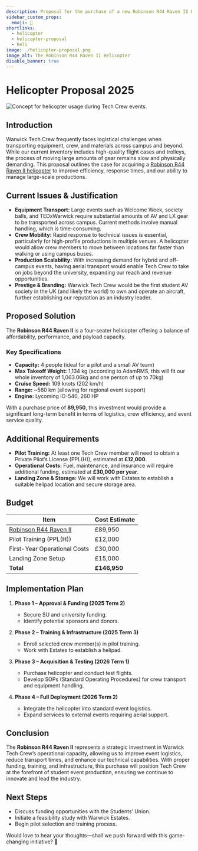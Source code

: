 ```yaml
---
description: Proposal for the purchase of a new Robinson R44 Raven II Helicopter
sidebar_custom_props:
  emoji: 🚁
shortlinks:
  - helicopter
  - helicopter-proposal
  - heli
image: ./helicopter-proposal.png
image_alt: The Robinson R44 Raven II Helicopter
disable_banner: true
---
```


# Helicopter Proposal 2025

![Concept for helicopter usage during Tech Crew events.](./helicopter-proposal.png)

## Introduction

Warwick Tech Crew frequently faces logistical challenges when transporting equipment, crew, and materials across campus
and beyond. While our current inventory includes high-quality flight cases and trolleys, the process of moving large
amounts of gear remains slow and physically demanding. This proposal outlines the case for acquiring a
[Robinson R44 Raven II helicopter](https://www.europlanesales.com/aircraft-for-sale/robinson-r44-raven-ii-4/) to improve
efficiency, response times, and our ability to manage large-scale productions.

## Current Issues & Justification

- **Equipment Transport:** Large events such as Welcome Week, society balls, and TEDxWarwick require substantial amounts
  of AV and LX gear to be transported across campus. Current methods involve manual handling, which is time-consuming.
- **Crew Mobility:** Rapid response to technical issues is essential, particularly for high-profile productions in
  multiple venues. A helicopter would allow crew members to move between locations far faster than walking or using
  campus buses.
- **Production Scalability:** With increasing demand for hybrid and off-campus events, having aerial transport would
  enable Tech Crew to take on jobs beyond the university, expanding our reach and revenue opportunities.
- **Prestige & Branding:** Warwick Tech Crew would be the first student AV society in the UK (and likely the world) to
  own and operate an aircraft, further establishing our reputation as an industry leader.

## Proposed Solution

The **Robinson R44 Raven II** is a four-seater helicopter offering a balance of affordability, performance, and payload
capacity.

### Key Specifications

- **Capacity:** 4 people (ideal for a pilot and a small AV team)
- **Max Takeoff Weight:** 1,134 kg (according to AdamRMS, this will fit our whole inventory of 1,063.06kg and one person
  of up to 70kg)
- **Cruise Speed:** 109 knots (202 km/h)
- **Range:** ~560 km (allowing for regional event support)
- **Engine:** Lycoming IO-540, 260 HP

With a purchase price of **89,950**, this investment would provide a significant long-term benefit in terms of
logistics, crew efficiency, and event service quality.

## Additional Requirements

- **Pilot Training:** At least one Tech Crew member will need to obtain a Private Pilot’s License (PPL(H)), estimated at
  **£12,000**.
- **Operational Costs:** Fuel, maintenance, and insurance will require additional funding, estimated at **£30,000 per
  year**.
- **Landing Zone & Storage:** We will work with Estates to establish a suitable helipad location and secure storage
  area.

## Budget

| Item                                                                                               | Cost Estimate |  
|----------------------------------------------------------------------------------------------------|---------------|  
| [Robinson R44 Raven II](https://www.europlanesales.com/aircraft-for-sale/robinson-r44-raven-ii-4/) | £89,950       |  
| Pilot Training (PPL(H))                                                                            | £12,000       |  
| First-Year Operational Costs                                                                       | £30,000       |  
| Landing Zone Setup                                                                                 | £15,000       |  
| **Total**                                                                                          | **£146,950**  |  

## Implementation Plan

1. **Phase 1 – Approval & Funding (2025 Term 2)**
    - Secure SU and university funding.
    - Identify potential sponsors and donors.

2. **Phase 2 – Training & Infrastructure (2025 Term 3)**
    - Enroll selected crew member(s) in pilot training.
    - Work with Estates to establish a helipad.

3. **Phase 3 – Acquisition & Testing (2026 Term 1)**
    - Purchase helicopter and conduct test flights.
    - Develop SOPs (Standard Operating Procedures) for crew transport and equipment handling.

4. **Phase 4 – Full Deployment (2026 Term 2)**
    - Integrate the helicopter into standard event logistics.
    - Expand services to external events requiring aerial support.

## Conclusion

The **Robinson R44 Raven II** represents a strategic investment in Warwick Tech Crew’s operational capacity, allowing us
to improve event logistics, reduce transport times, and enhance our technical capabilities. With proper funding,
training, and infrastructure, this purchase will position Tech Crew at the forefront of student event production,
ensuring we continue to innovate and lead the industry.

## Next Steps

- Discuss funding opportunities with the Students’ Union.
- Initiate a feasibility study with Warwick Estates.
- Begin pilot selection and training process.

Would love to hear your thoughts—shall we push forward with this game-changing initiative? 🚁
